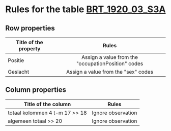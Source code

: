 # Rules for the table [BRT_1920_03_S3A](https://github.com/cgueret/DataDump/blob/master/xls-marked/BRT_1920_03_S3A_marked.xls?raw=true)
## Row properties
| Title of the property | Rules |
| --------------------- |:-----:|
| Positie | Assign a value from the "occupationPosition" codes |
| Geslacht | Assign a value from the "sex" codes |
## Column properties
| Title of the column | Rules |
| --------------------- |:-----:|
| totaal kolommen 4 t-m 17 >> 18 | Ignore observation |
| algemeen totaal >> 20 | Ignore observation |
